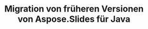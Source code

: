 ---
title: Migration von früheren Versionen von Aspose.Slides für Java
type: docs
weight: 320
url: /de/androidjava/migration-from-earlier-versions-of-aspose-slides-for-java/
---